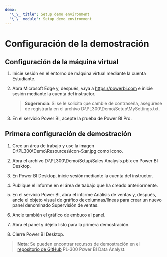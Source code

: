 ```yaml
---
demo:
  "\_\_ title": Setup demo environment
  "\_\_ module": Setup demo environment
---
```


# Configuración de la demostración

## Configuración de la máquina virtual

1. Inicie sesión en el entorno de máquina virtual mediante la cuenta Estudiante.

1. Abra Microsoft Edge y, después, vaya a <https://powerbi.com> e inicie sesión mediante la cuenta del instructor.
    > **Sugerencia**: Si se le solicita que cambie de contraseña, asegúrese de registrarla en el archivo D:\PL300\Demo\Setup\MySettings.txt.

1. En el servicio Power BI, acepte la prueba de Power BI Pro.

## Primera configuración de demostración

1. Cree un área de trabajo y use la imagen D:\PL300\Demo\Resources\Icon-Star.jpg como icono.

1. Abra el archivo D:\PL300\Demo\Setup\Sales Analysis.pbix en Power BI Desktop.

1. En Power BI Desktop, inicie sesión mediante la cuenta del instructor.

1. Publique el informe en el área de trabajo que ha creado anteriormente.

1. En el servicio Power BI, abra el informe Análisis de ventas y, después, ancle el objeto visual de gráfico de columnas/líneas para crear un nuevo panel denominado Supervisión de ventas.

1. Ancle también el gráfico de embudo al panel.

1. Abra el panel y déjelo listo para la primera demostración.

1. Cierre Power BI Desktop.

> **Nota**: Se pueden encontrar recursos de demostración en el [repositorio de GitHub](https://github.com/MicrosoftLearning/PL-300-Microsoft-Power-BI-Data-Analyst/tree/Main/Allfiles/Demo) PL-300 Power BI Data Analyst.
